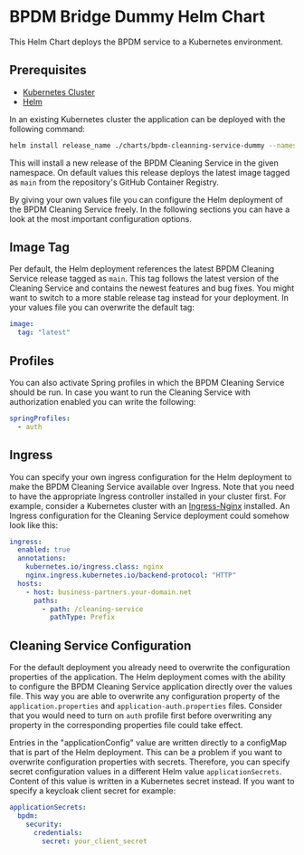 # BPDM Bridge Dummy Helm Chart

This Helm Chart deploys the BPDM service to a Kubernetes environment.

## Prerequisites

* [Kubernetes Cluster](https://kubernetes.io)
* [Helm](https://helm.sh/docs/)

In an existing Kubernetes cluster the application can be deployed with the following command:

```bash
helm install release_name ./charts/bpdm-cleanning-service-dummy --namespace your_namespace -f /path/to/my_release-values.yaml
```

This will install a new release of the BPDM Cleaning Service in the given namespace.
On default values this release deploys the latest image tagged as `main` from the repository's GitHub Container Registry.

By giving your own values file you can configure the Helm deployment of the BPDM Cleaning Service freely.
In the following sections you can have a look at the most important configuration options.

## Image Tag

Per default, the Helm deployment references the latest BPDM Cleaning Service release tagged as `main`.
This tag follows the latest version of the Cleaning Service and contains the newest features and bug fixes.
You might want to switch to a more stable release tag instead for your deployment.
In your values file you can overwrite the default tag:

```yaml
image:
  tag: "latest"
```

## Profiles

You can also activate Spring profiles in which the BPDM Cleaning Service should be run.
In case you want to run the Cleaning Service with authorization enabled you can write the following:

```yaml
springProfiles:
  - auth
```

## Ingress

You can specify your own ingress configuration for the Helm deployment to make the BPDM Cleaning Service available over Ingress.
Note that you need to have the appropriate Ingress controller installed in your cluster first.
For example, consider a Kubernetes cluster with an [Ingress-Nginx](https://kubernetes.github.io/ingress-nginx/) installed.
An Ingress configuration for the Cleaning Service deployment could somehow look like this:

```yaml
ingress:
  enabled: true
  annotations:
    kubernetes.io/ingress.class: nginx
    nginx.ingress.kubernetes.io/backend-protocol: "HTTP"
  hosts:
    - host: business-partners.your-domain.net
      paths:
        - path: /cleaning-service
          pathType: Prefix
```

## Cleaning Service Configuration

For the default deployment you already need to overwrite the configuration properties of the application.
The Helm deployment comes with the ability to configure the BPDM Cleaning Service application directly over the values file.
This way you are able to overwrite any configuration property of the `application.properties` and `application-auth.properties` files.
Consider that you would need to turn on `auth` profile first before overwriting any property in the corresponding properties file could take
effect.
<!--Overwriting configuration properties can be useful for connecting to a remotely hosted BPDM Gate and Pool instance:

```yaml
applicationConfig:
  bpdm:
    orchestrator:
      base-url: http://remote.domain.net/api/catena
```
-->

Entries in the "applicationConfig" value are written directly to a configMap that is part of the Helm deployment.
This can be a problem if you want to overwrite configuration properties with secrets.
Therefore, you can specify secret configuration values in a different Helm value `applicationSecrets`.
Content of this value is written in a Kubernetes secret instead.
If you want to specify a keycloak client secret for example:

```yaml
applicationSecrets:
  bpdm:
    security:
      credentials:
        secret: your_client_secret
```

